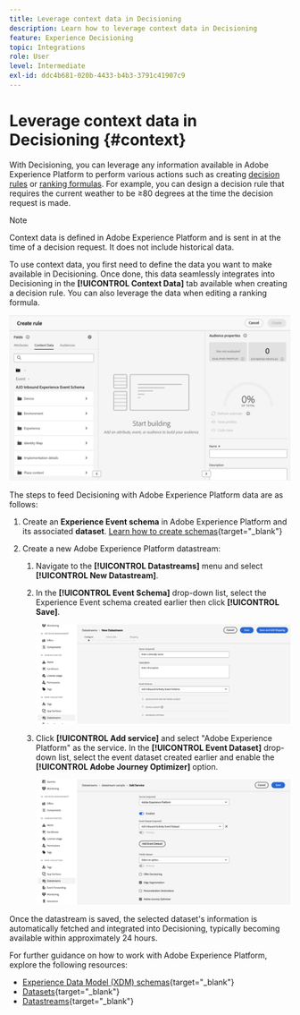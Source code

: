 ```yaml
---
title: Leverage context data in Decisioning
description: Learn how to leverage context data in Decisioning
feature: Experience Decisioning
topic: Integrations
role: User
level: Intermediate
exl-id: ddc4b681-020b-4433-b4b3-3791c41907c9
---
```

# Leverage context data in Decisioning {#context}

With Decisioning, you can leverage any information available in Adobe Experience Platform to perform various actions such as creating [decision rules](rules.md) or [ranking formulas](ranking.md). For example, you can design a decision rule that requires the current weather to be ≥80 degrees at the time the decision request is made.

>[!NOTE]
>
>Context data is defined in Adobe Experience Platform and is sent in at the time of a decision request. It does not include historical data.

To use context data, you first need to define the data you want to make available in Decisioning. Once done, this data seamlessly integrates into Decisioning in the **[!UICONTROL Context Data]** tab available when creating a decision rule. You can also leverage the data when editing a ranking formula.

![](assets/decision-rules-context.png)

The steps to feed Decisioning with Adobe Experience Platform data are as follows: 

1. Create an **Experience Event schema**  in Adobe Experience Platform and its associated **dataset**. [Learn how to create schemas](https://experienceleague.adobe.com/en/docs/experience-platform/xdm/ui/resources/schemas){target="_blank"}

1. Create a new Adobe Experience Platform datastream:

    1. Navigate to the **[!UICONTROL Datastreams]** menu and select **[!UICONTROL New Datastream]**.

    1. In the **[!UICONTROL Event Schema]** drop-down list, select the Experience Event schema created earlier then click **[!UICONTROL Save]**.

        ![](assets/decision-rule-context-datastream.png)

    1. Click **[!UICONTROL Add service]** and select "Adobe Experience Platform" as the service. In the **[!UICONTROL Event Dataset]** drop-down list, select the event dataset created earlier and enable the **[!UICONTROL Adobe Journey Optimizer]** option.

        ![](assets/decision-rules-context-datastream-service.png)

Once the datastream is saved, the selected dataset's information is automatically fetched and integrated into Decisioning, typically becoming available within approximately 24 hours.

For further guidance on how to work with Adobe Experience Platform, explore the following resources:

* [Experience Data Model (XDM) schemas](https://experienceleague.adobe.com/en/docs/experience-platform/xdm/schema/composition){target="_blank"}
* [Datasets](https://experienceleague.adobe.com/en/docs/experience-platform/catalog/datasets/overview){target="_blank"}
* [Datastreams](https://experienceleague.adobe.com/en/docs/experience-platform/datastreams/overview){target="_blank"}
